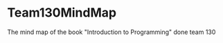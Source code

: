 Team130MindMap
==============

The mind map of the book "Introduction to Programming"  done team 130